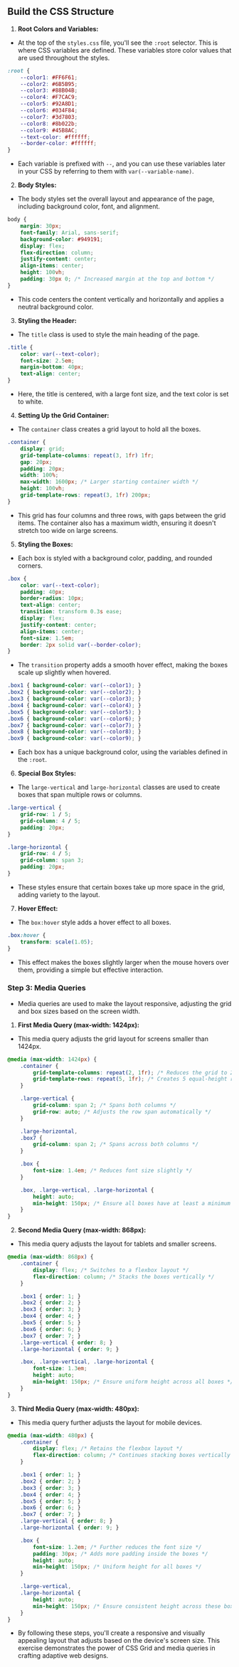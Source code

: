 
## Build the CSS Structure

1. **Root Colors and Variables:**

* At the top of the `styles.css` file, you'll see the `:root` selector. This is where CSS variables are defined. These variables store color values that are used throughout the styles.

```css
:root {
    --color1: #FF6F61;
    --color2: #6B5B95;
    --color3: #88B04B;
    --color4: #F7CAC9;
    --color5: #92A8D1;
    --color6: #034F84;
    --color7: #3d7803;
    --color8: #8b022b;
    --color9: #45B8AC;
    --text-color: #ffffff;
    --border-color: #ffffff;
}
```
* Each variable is prefixed with `--`, and you can use these variables later in your CSS by referring to them with `var(--variable-name)`.

2. **Body Styles:**

* The body styles set the overall layout and appearance of the page, including background color, font, and alignment.

```css
body {
    margin: 30px;
    font-family: Arial, sans-serif;
    background-color: #949191;
    display: flex;
    flex-direction: column;
    justify-content: center;
    align-items: center;
    height: 100vh;
    padding: 30px 0; /* Increased margin at the top and bottom */
}
```
* This code centers the content vertically and horizontally and applies a neutral background color.

3. **Styling the Header:**

* The `title` class is used to style the main heading of the page.

```css
.title {
    color: var(--text-color);
    font-size: 2.5em;
    margin-bottom: 40px;
    text-align: center;
}
```
* Here, the title is centered, with a large font size, and the text color is set to white.

4. **Setting Up the Grid Container:**

* The `container` class creates a grid layout to hold all the boxes.

```css
.container {
    display: grid;
    grid-template-columns: repeat(3, 1fr) 1fr;
    gap: 20px;
    padding: 20px;
    width: 100%;
    max-width: 1600px; /* Larger starting container width */
    height: 100vh;
    grid-template-rows: repeat(3, 1fr) 200px;
}
```
* This grid has four columns and three rows, with gaps between the grid items. The container also has a maximum width, ensuring it doesn't stretch too wide on large screens.

5. **Styling the Boxes:**

* Each box is styled with a background color, padding, and rounded corners.

```css
.box {
    color: var(--text-color);
    padding: 40px;
    border-radius: 10px;
    text-align: center;
    transition: transform 0.3s ease;
    display: flex;
    justify-content: center;
    align-items: center;
    font-size: 1.5em;
    border: 2px solid var(--border-color);
}
```
* The `transition` property adds a smooth hover effect, making the boxes scale up slightly when hovered.

```css
.box1 { background-color: var(--color1); }
.box2 { background-color: var(--color2); }
.box3 { background-color: var(--color3); }
.box4 { background-color: var(--color4); }
.box5 { background-color: var(--color5); }
.box6 { background-color: var(--color6); }
.box7 { background-color: var(--color7); }
.box8 { background-color: var(--color8); }
.box9 { background-color: var(--color9); }
```
* Each box has a unique background color, using the variables defined in the `:root`.

6. **Special Box Styles:**

* The `large-vertical` and `large-horizontal` classes are used to create boxes that span multiple rows or columns.

```css
.large-vertical {
    grid-row: 1 / 5;
    grid-column: 4 / 5;
    padding: 20px;
}

.large-horizontal {
    grid-row: 4 / 5;
    grid-column: span 3;
    padding: 20px;
}
```

* These styles ensure that certain boxes take up more space in the grid, adding variety to the layout.

7. **Hover Effect:**

* The `box:hover` style adds a hover effect to all boxes.

```css
.box:hover {
    transform: scale(1.05);
}
```
* This effect makes the boxes slightly larger when the mouse hovers over them, providing a simple but effective interaction.

### Step 3: Media Queries

* Media queries are used to make the layout responsive, adjusting the grid and box sizes based on the screen width.

1. **First Media Query (max-width: 1424px):**

* This media query adjusts the grid layout for screens smaller than 1424px.

```css
@media (max-width: 1424px) {
    .container {
        grid-template-columns: repeat(2, 1fr); /* Reduces the grid to 2 columns */
        grid-template-rows: repeat(5, 1fr); /* Creates 5 equal-height rows */
    }

    .large-vertical {
        grid-column: span 2; /* Spans both columns */
        grid-row: auto; /* Adjusts the row span automatically */
    }

    .large-horizontal,
    .box7 {
        grid-column: span 2; /* Spans across both columns */
    }

    .box {
        font-size: 1.4em; /* Reduces font size slightly */
    }

    .box, .large-vertical, .large-horizontal {
        height: auto;
        min-height: 150px; /* Ensure all boxes have at least a minimum height */
    }
}
```

2. **Second Media Query (max-width: 868px):**

* This media query adjusts the layout for tablets and smaller screens.

```css
@media (max-width: 868px) {
    .container {
        display: flex; /* Switches to a flexbox layout */
        flex-direction: column; /* Stacks the boxes vertically */
    }

    .box1 { order: 1; }
    .box2 { order: 2; }
    .box3 { order: 3; }
    .box4 { order: 4; }
    .box5 { order: 5; }
    .box6 { order: 6; }
    .box7 { order: 7; }
    .large-vertical { order: 8; }
    .large-horizontal { order: 9; }

    .box, .large-vertical, .large-horizontal {
        font-size: 1.3em;
        height: auto;
        min-height: 150px; /* Ensure uniform height across all boxes */
    }
}
```

3. **Third Media Query (max-width: 480px):**

* This media query further adjusts the layout for mobile devices.

```css
@media (max-width: 480px) {
    .container {
        display: flex; /* Retains the flexbox layout */
        flex-direction: column; /* Continues stacking boxes vertically */
    }

    .box1 { order: 1; }
    .box2 { order: 2; }
    .box3 { order: 3; }
    .box4 { order: 4; }
    .box5 { order: 5; }
    .box6 { order: 6; }
    .box7 { order: 7; }
    .large-vertical { order: 8; }
    .large-horizontal { order: 9; }

    .box {
        font-size: 1.2em; /* Further reduces the font size */
        padding: 30px; /* Adds more padding inside the boxes */
        height: auto;
        min-height: 150px; /* Uniform height for all boxes */
    }

    .large-vertical,
    .large-horizontal {
        height: auto;
        min-height: 150px; /* Ensure consistent height across these boxes */
    }
}
```

* By following these steps, you'll create a responsive and visually appealing layout that adjusts based on the device's screen size. This exercise demonstrates the power of CSS Grid and media queries in crafting adaptive web designs.
